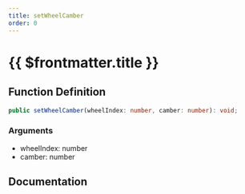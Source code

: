 ```yaml
---
title: setWheelCamber
order: 0
---
```


# {{ $frontmatter.title }}

## Function Definition

```ts
public setWheelCamber(wheelIndex: number, camber: number): void;
```

### Arguments

* wheelIndex: number
* camber: number

## Documentation

<!--@include: ./parts/setWheelCamber.md-->
